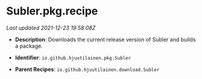 # Subler.pkg.recipe

_Last updated 2021-12-23 19:58:08Z_

- **Description**: Downloads the current release version of Subler and builds a package.

- **Identifier**: `io.github.hjuutilainen.pkg.Subler`

- **Parent Recipes**: `io.github.hjuutilainen.download.Subler`